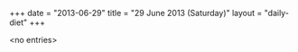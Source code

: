 +++
date = "2013-06-29"
title = "29 June 2013 (Saturday)"
layout = "daily-diet"
+++


\<no entries\>

